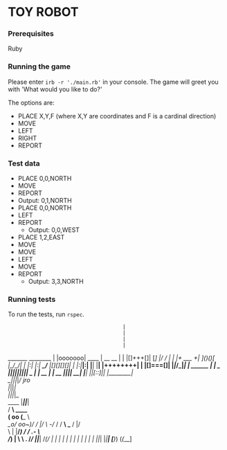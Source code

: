 # TOY ROBOT

### Prerequisites
Ruby

### Running the game
Please enter `irb -r './main.rb'` in your console. The game will greet you with 'What would you like to do?'

The options are:
* PLACE X,Y,F (where X,Y are coordinates and F is a cardinal direction)
* MOVE
* LEFT
* RIGHT
* REPORT

### Test data
* PLACE 0,0,NORTH
* MOVE
*  REPORT
  * Output: 0,1,NORTH
* PLACE 0,0,NORTH
* LEFT
* REPORT
  * Output: 0,0,WEST
* PLACE 1,2,EAST
* MOVE
* MOVE
* LEFT
* MOVE
* REPORT
  * Output: 3,3,NORTH


### Running tests
To run the tests, run `rspec`.

                                         |
                                         |
                                         |
                                         |
_______                   ________    |
|ooooooo|      ____       | __  __ |   |
|[]+++[]|     [____]      |/  \/  \|   |
|+ ___ +|     ]()()[      |\__/\__/|   |
|:|   |:|   ___\__/___    |[][][][]|   |
|:|___|:|  |__|    |__|   |++++++++|   |
|[]===[]|   |_|_/\_|_|    | ______ |   |
_ ||||||||| _ | | __ | | __ ||______|| __|
|_______|   |_|[::]|_|    |________|   \
\_|_||_|_/               jro\
|_||_|                     \
_|_||_|_                     \
____    |___||___|                     \
/  __\          ____                     \
\( oo          (___ \                     \
_\_o/           oo~)/
/ \|/ \         _\-_/_
/ / __\ \___    / \|/  \
\ \|   |__/_)  / / .- \ \
\/_)  |       \ \ .  /_/
||___|        \/___(_/
| | |          | |  |
| | |          | |  |
|_|_|          |_|__|
[__)_)        (_(___]

